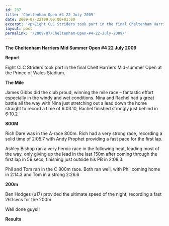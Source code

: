 ```yaml
---
id: 237
title: 'Cheltenham Open #4 22 July 2009'
date: 2009-07-22T09:00:00+01:00
excerpt: '<p>Eight CLC Striders took part in the final Cheltenham Harriers Mid-summer Open at the Prince of Wales Stadium. They did the club proud. Gibsey demonstrated great determination and skill and won the mile race. A fantastic effort by all, especially in the windy and wet conditions. Well done guys!! Brendan Ward, Club Chairman Cheltenham open #4 22 July 2009 Photos Report Results</p>'
layout: post
permalink: '/2009/07/Cheltenham-Open-#4-22-July-2009/'
---
```

**The Cheltenham Harriers Mid Summer Open #4 22 July 2009**</p> 

**<a name="Results"><a name="Report"></a>Report</a>**

Eight CLC Striders took part in the final Chelt Harriers Mid-summer Open at the Prince of Wales Stadium.

**The Mile**

James Gibbs did the club proud, winning the mile race &#8211; fantastic effort especially in the windy and wet conditions. Nina and Rachel had a great battle all the way with Nina just stretching out a lead down the home straight to record a time of 6:03.10, Rachel finished strongly just behind in 6:10.2

**800M**

Rich Dare was in the A-race 800m. Rich had a very strong race, recording a solid time of 2:05.7 with Andy Prophet providing a fast pace for the first lap.

Ashley Bishop ran a very heroic race in the following heat, leading most of the way, only giving up the lead in the last 150m after coming through the first lap in 59 secs, finishing just outside his PB in 2:08.3.

Phil and Tom ran in the C 800m race. Both ran well, with Phil coming home in 2:14.3 and Tom in a strong 2:26.6

**200m**

Ben Hodges (u17) provided the ultimate speed of the night, recording a fast 26.1secs for the 200m

Well done guys!!

**<a name="Theresults"></a>Results**



<map name="100109w.jpg">
  <area shape="RECT" coords="677,27,696,48" alt="Race Winner" />
  
  <area shape="RECT" coords="379,28,393,45" alt="Sarah Greef" />
  
  <area shape="RECT" coords="354,28,368,46" alt="Rachel Vines" />
  
  <area shape="RECT" coords="303,28,318,46" alt="Anna Maughan" />
  
  <area shape="RECT" coords="206,28,220,46" alt="Dawn Addinall" />
  
  <area shape="RECT" coords="86,28,103,46" alt="Alex Evans" />
</map>

<map name="100109m.jpg">
  <area shape="RECT" coords="63,31,76,45" alt="Clive Scott" />
  
  <area shape="RECT" coords="112,32,121,44" alt="Paul Davies" />
  
  <area shape="RECT" coords="118,32,129,43" alt="Paul Stonuary" />
  
  <area shape="RECT" coords="223,29,236,47" alt="James Gibbs" />
  
  <area shape="RECT" coords="255,29,264,42" alt="David Smeath" />
  
  <area shape="RECT" coords="263,28,272,43" alt="Chris Hale" />
  
  <area shape="RECT" coords="275,31,288,45" alt="Rob Shute" />
  
  <area shape="RECT" coords="308,31,321,45" alt="Billy Bradshaw" />
  
  <area shape="RECT" coords="582,29,594,46" alt="Will Ferguson" />
  
  <area shape="RECT" coords="680,30,694,45" alt="Race Winner" />
</map>